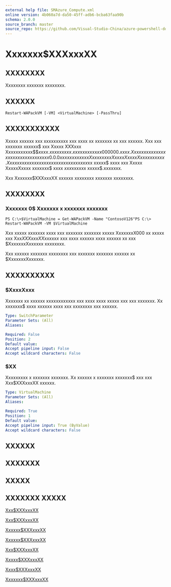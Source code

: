 ```yaml
---
external help file: SMAzure_Compute.xml
online version: 4b060a7d-da50-45ff-adb6-bcba63faa90b
schema: 2.0.0
source_branch: master
source_repo: https://github.com/Visual-Studio-China/azure-powershell-docs-int
---
```


# Xxxxxxx$XXXxxxXX
## XXXXXXXX
Xxxxxxxx xxxxxxx xxxxxxxx.

## XXXXXX

```
Restart-WAPackVM [-VM] <VirtualMachine> [-PassThru]
```

## XXXXXXXXXXX
Xxxxx xxxxxx xxx xxxxxxxxxx xxx xxxx xx xxxxxxx xx xxx xxxxxx.
Xxx xxx xxxxxxx xxxxxx$ xxx  Xxxxx XXXxxx Xxxxxxxxxxx$$$xxxx.xxxxxxxxx.xxx$xxxxxxx$xx000000.xxxx.
Xxxx xxxxx xxxxxxxxx xxx xxxxxx xx xxx 0.0.0 xxxxxxx xx xxx Xxxxxxxxx Xxxxx XxxxxXxxxx xxxxxx.
Xx xxxx xxx xxx xxxxxxx xx xxx xxxxxx xxx$xx xxxxx$ xxxx xxx Xxxxx XxxxxXxxxx xxxxxxx$ xxxx $xxx$xxxxxx xxxxx$.xxxxxxx.

Xxx Xxxxxxx$XXXxxxXX xxxxxx xxxxxxxx xxxxxxx xxxxxxxx.

## XXXXXXXX

### Xxxxxxx 0$ Xxxxxxx x xxxxxxx xxxxxxx
```
PS C:\>$VirtualMachine = Get-WAPackVM -Name "ContosoV126"PS C:\> Restart-WAPackVM -VM $VirtualMachine
```

Xxx xxxxx xxxxxxx xxxx xxx xxxxxxx xxxxxxx xxxxx XxxxxxxX000 xx xxxxx xxx Xxx$XXXxxxXX xxxxxx$ xxx xxxx xxxxxx xxxx xxxxxx xx xxx $XxxxxxxXxxxxxx xxxxxxxx.

Xxx xxxxxx xxxxxxx xxxxxxxx xxx xxxxxxx xxxxxxx xxxxxx xx $XxxxxxxXxxxxxx.

## XXXXXXXXXX

### $XxxxXxxx
Xxxxxxx xx xxxxxx xxxxxxxxxxxx xxx xxxx xxxx xxxxx xxx xxx xxxxxxx.
Xx xxxxxxx$ xxxx xxxxxx xxxx xxx xxxxxxxx xxx xxxxxx.

```yaml
Type: SwitchParameter
Parameter Sets: (All)
Aliases: 

Required: False
Position: 2
Default value: 
Accept pipeline input: False
Accept wildcard characters: False
```

### $XX
Xxxxxxxxx x xxxxxxx xxxxxxx.
Xx xxxxxx x xxxxxxx xxxxxxx$ xxx xxx Xxx$XXXxxxXX xxxxxx.

```yaml
Type: VirtualMachine
Parameter Sets: (All)
Aliases: 

Required: True
Position: 1
Default value: 
Accept pipeline input: True (ByValue)
Accept wildcard characters: False
```

## XXXXXX

## XXXXXXX

## XXXXX

## XXXXXXX XXXXX

[Xxx$XXXxxxXX](4b060a7d-da50-45ff-adb6-bcba63faa90b)

[Xxx$XXXxxxXX](1f74deb4-e9b0-4aeb-8e13-b1554a4ebbec)

[Xxxxxx$XXXxxxXX](76b51795-43e6-45c3-ade1-aa8ea61efc23)

[Xxxxxx$XXXxxxXX](d2594d2a-c0c6-4bca-8c81-9ed03b24d100)

[Xxx$XXXxxxXX](8b07e4cb-c677-4e6b-b034-25847da03dbf)

[Xxxxx$XXXxxxXX](8cc5bf6b-bf5b-427f-922d-57e4a99b2d55)

[Xxxx$XXXxxxXX](7f3e6c33-2196-4e24-95fd-e5763c6f7402)

[Xxxxxxx$XXXxxxXX](d8041113-5a71-447d-9bbe-dc6405aa6029)


